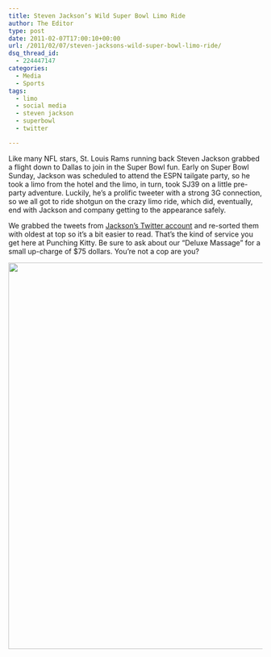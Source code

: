 ```yaml
---
title: Steven Jackson’s Wild Super Bowl Limo Ride
author: The Editor
type: post
date: 2011-02-07T17:00:10+00:00
url: /2011/02/07/steven-jacksons-wild-super-bowl-limo-ride/
dsq_thread_id:
  - 224447147
categories:
  - Media
  - Sports
tags:
  - limo
  - social media
  - steven jackson
  - superbowl
  - twitter

---
```

Like many NFL stars, St. Louis Rams running back Steven Jackson grabbed a flight down to Dallas to join in the Super Bowl fun. Early on Super Bowl Sunday, Jackson was scheduled to attend the ESPN tailgate party, so he took a limo from the hotel and the limo, in turn, took SJ39 on a little pre-party adventure. Luckily, he&#8217;s a prolific tweeter with a strong 3G connection, so we all got to ride shotgun on the crazy limo ride, which did, eventually, end with Jackson and company getting to the appearance safely.

We grabbed the tweets from <a href="http://twitter.com/sj39" target="_blank">Jackson&#8217;s Twitter account</a> and re-sorted them with oldest at top so it&#8217;s a bit easier to read. That&#8217;s the kind of service you get here at Punching Kitty. Be sure to ask about our &#8220;Deluxe Massage&#8221; for a small up-charge of $75 dollars. You&#8217;re not a cop are you?

[<img class="aligncenter size-full wp-image-8845" title="sj39_superbowl_adventure" src="http://media.punchingkitty.com/wordpress/2011/02/sj39_superbowl_adventure.jpg" alt="" width="519" height="766" />][1]

 [1]: http://media.punchingkitty.com/wordpress/2011/02/sj39_superbowl_adventure.jpg